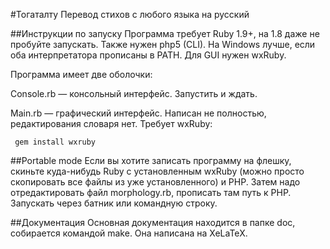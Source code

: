 #Тогаталту
Перевод стихов с любого языка на русский

##Инструкции по запуску
Программа требует Ruby 1.9+, на 1.8 даже не пробуйте запускать. Также нужен php5 (CLI). На Windows лучше, если оба интерпретатора прописаны в PATH. Для GUI нужен wxRuby.

Программа имеет две оболочки:

Console.rb — консольный интерфейс. Запустить и ждать.

Main.rb — графический интерфейс. Написан не полностью, редактирования словаря нет. Требует wxRuby:

     gem install wxruby

##Portable mode
Если вы хотите записать программу на флешку, скиньте куда-нибудь Ruby с установленным wxRuby (можно просто скопировать все файлы из уже установленного) и PHP. 
Затем надо отредактировать файл morphology.rb, прописать там путь к PHP.
Запускать через батник или командную строку.

##Документация
Основная документация находится в папке doc, собирается командой make. Она написана на XeLaTeX.

